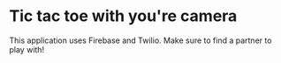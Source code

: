 # Tic tac toe with you're camera

This application uses Firebase and Twilio. Make sure to find a partner to play with!
